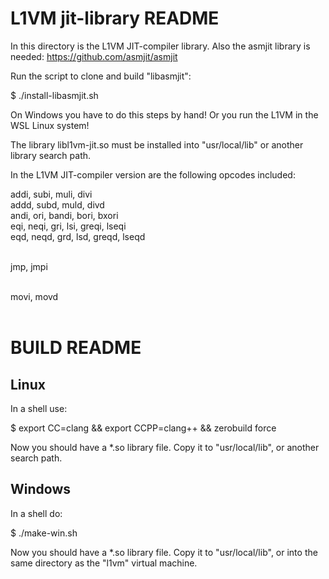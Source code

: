 L1VM jit-library README
=======================
In this directory is the L1VM JIT-compiler library.
Also the asmjit library is needed: https://github.com/asmjit/asmjit

Run the script to clone and build "libasmjit":

$ ./install-libasmjit.sh

On Windows you have to do this steps by hand!
Or you run the L1VM in the WSL Linux system!

The library libl1vm-jit.so must be installed into "usr/local/lib" or
another library search path.

In the L1VM JIT-compiler version are the following opcodes included:

addi, subi, muli, divi <br>
addd, subd, muld, divd <br>
andi, ori, bandi, bori, bxori <br>
eqi, neqi, gri, lsi, greqi, lseqi <br>
eqd, neqd, grd, lsd, greqd, lseqd <br><br>

jmp, jmpi <br><br>

movi, movd <br><br>


BUILD README
============
Linux
-----
In a shell use:

$ export CC=clang && export CCPP=clang++ && zerobuild force

Now you should have a *.so library file. Copy it to "usr/local/lib", or another
search path.

Windows
-------
In a shell do:

$ ./make-win.sh

Now you should have a *.so library file. Copy it to "usr/local/lib", or into the same directory
as the "l1vm" virtual machine.
